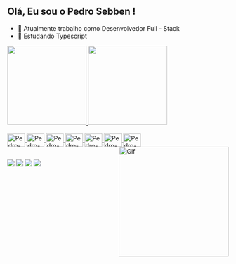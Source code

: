 
## Olá, Eu sou o Pedro Sebben !

- 👀 Atualmente trabalho  como Desenvolvedor Full - Stack
- 🌱 Estudando Typescript
<div>
  <a href="https://github.com/pedrosebben-dev">
  <img height="180em" src="https://github-readme-stats.vercel.app/api?username=pedrosebben-dev&show_icons=true&theme=radical">
  <img height="180em" src="https://github-readme-stats.vercel.app/api/top-langs?username=pedrosebben-dev&layout=compact&langs_count=16&show_icons=true&theme=radical">
</div>
<div style="display: inline_block"><br>
  <img align="center" alt="Pedro-Python" height="30" width="40" src="https://cdn.jsdelivr.net/gh/devicons/devicon@latest/icons/python/python-original-wordmark.svg">
  <img align="center" alt="Pedro-Javascript" height="30" width="40" src="https://cdn.jsdelivr.net/gh/devicons/devicon@latest/icons/javascript/javascript-original.svg">
  <img align="center" alt="Pedro-Typescript" height="30" width="40" src="https://cdn.jsdelivr.net/gh/devicons/devicon@latest/icons/typescript/typescript-original.svg">
  <img align="center" alt="Pedro-Html" height="30" width="40" src="https://cdn.jsdelivr.net/gh/devicons/devicon@latest/icons/html5/html5-original.svg">
  <img align="center" alt="Pedro-CSS" height="30" width="40" src="https://cdn.jsdelivr.net/gh/devicons/devicon@latest/icons/css3/css3-original.svg">
  <img align="center" alt="Pedro-Vue3" height="30" width="40" src="https://cdn.jsdelivr.net/gh/devicons/devicon@latest/icons/vuejs/vuejs-original.svg">
  <img align="center" alt="Pedro-MongoDb" height="30" width="40" src="https://cdn.jsdelivr.net/gh/devicons/devicon@latest/icons/mongodb/mongodb-original.svg">
  <img align="right" alt="Gif" height="250" width="250"src="https://media4.giphy.com/media/v1.Y2lkPTc5MGI3NjExZGYzY2FyM2I3dGlodDB6azRzbmRsYjB0dmk5czFicGpvNWVkZmpsZSZlcD12MV9pbnRlcm5hbF9naWZfYnlfaWQmY3Q9Zw/WOb8EeFziTQNE02WXs/giphy.gif">
</div>

##

<div>
  <a href="https://www.instagram.com/pedro_sebben/" target="_blank"><img src="https://img.shields.io/badge/Instagram-E4405F?style=for-the-badge&logo=instagram&logoColor=white"></a>
  <a href="https://discord.com/channels/pedrosebben" target="_blank"><img src="https://img.shields.io/badge/Discord-7289DA?style=for-the-badge&logo=discord&logoColor=white"></a>
  <a href="mailto:dev.pedro_sebben@outlook.com.br" target="_blank"><img src="https://img.shields.io/badge/Microsoft_Outlook-0078D4?style=for-the-badge&logo=microsoft-outlook&logoColor=white"></a>
  <a href="https://www.devpedrosebben.com.br" target="_blank"><img src="https://img.shields.io/badge/Google_Cloud-4285F4?style=for-the-badge&logo=google-cloud&logoColor=white"></a>
</div>
